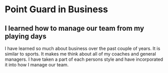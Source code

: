 # Point Guard in Business 
 
## I learned how to manage our team from my playing days

I have learned so much about business over the past couple of years.  It is similar to sports.  It makes me think about all of my coaches and general managers.  I 
have taken a part of each persons style and have incorporated it into how I manage our team.
